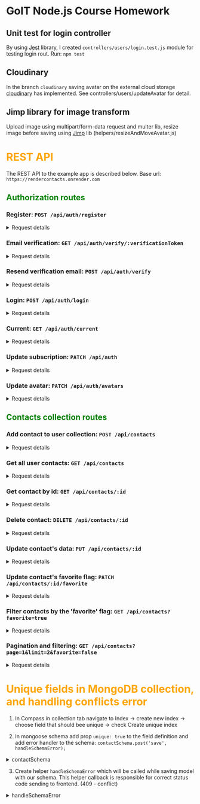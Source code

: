 # GoIT Node.js Course Homework

## Unit test for login controller

By using <a href="https://jestjs.io/docs/api#aftereachfn-timeout">Jest</a> library, I created
`controllers/users/login.test.js` module for testing login rout. Run: `npm test`

## Cloudinary

In the branch `cloudinary` saving avatar on the external cloud storage
<a href="https://cloudinary.com/">cloudinary</a> has implemented. See controllers/users/updateAvatar
for detail.

## Jimp library for image transform

Upload image using multipart/form-data request and multer lib, resize image before saving using
<a href="https://www.npmjs.com/package/jimp">Jimp</a> lib (helpers/resizeAndMoveAvatar.js)

# <span style="color: orange">REST API</span>

The REST API to the example app is described below. Base url: `https://rendercontacts.onrender.com`

## <span style="color: green">Authorization routes</span>

### Register: `POST /api/auth/register`

<details><summary>Request details</summary>

    Headers:
    Content-type: application-json

    Body:
    {
    "name": "Andrii",
    "email": "andrii@mail.com",
    "password": "123qweASD"
    }

Response

    Status: 201 Created

    {
    "message": "new user created",
    "user": {
        "email": "andrii@mail.com",
        "subscription": "starter"
        }
    }

</details>

### Email verification: `GET /api/auth/verify/:verificationToken`

<details><summary>Request details</summary>
This request is sent by following link from the email user received after registration.

    Request only need verificationToken in request string

Response

    Status: 200 Ok

    {
    "message": "Email verification successful"
    }

</details>

### Resend verification email: `POST /api/auth/verify`

<details><summary>Request details</summary>
In response to this request, the user will be sent an email with a verification link.

    Headers:
    Content-type: application-json

    Body:
    {
    "email": "andrii@mail.com"
    }

Response

    Status: 200 Ok

    {
    "message": "Email verification successful"
    }

</details>

### Login: `POST /api/auth/login`

<details><summary>Request details</summary>

    Headers:
    Content-type: application-json

    Body:
    {
    "email": "andrii@mail.com",
    "password": "123qweASD"
    }

Response

    Status: 200 Ok

    {
    "message": "Login successful",
    "token": "eyJhbGciOiJIUzI1NiIsInR5cCI6IkpXVCJ9.eyJpZCI6IjY0MDdhOGYzZjZmZTAwMDc3NTE0ZjI5MiIsImlhdCI6MTY3ODQ1MjkyMSwiZXhwIjoxNjc4NTM5MzIxfQ.Mcu_xtjfrqo6-IhXRPekd_YWBIzHhst2AbZZq7c7_eg",
    "user": {
        "email": "dima@mail.com",
        "subscription": "pro",
        "avatarURL": "avatars/6407a8f3f6fe00077514f292.jpg"
        }
    }

</details>

### Current: `GET /api/auth/current`

<details><summary>Request details</summary>

You can use this route in your app to regain user connection in a case of the web page was closed,
and valid token was saved in local Storage.

    Headers:
    Content-type: application-json
    Authorization: Bearer eyJhbGciOiJIUzI1NiIsInR5cCI6IkpXVCJ9.eyJpZCI6IjY0MDJmNjEyOTZkZWE5NTkwNDdiNDAzNyIsImlhdCI6MTY3NzkxNjk3NCwiZXhwIjoxNjc4MDAzMzc0fQ.seXRPf2_C11GkhcylP63rhgdTWJIozYrE8-K66u-beU

Response

    Status: 200 Ok

    {
    "name": "Dima",
    "email": "dima@mail.com",
    "subscription": "pro",
    "avatarURL": "avatars/6407a8f3f6fe00077514f292.jpg"
    }

</details>

### Update subscription: `PATCH /api/auth`

<details><summary>Request details</summary>

    Headers:
    Content-type: application-json
    Authorization: Bearer eyJhbGciOiJIUzI1NiIsInR5cCI6IkpXVCJ9.eyJpZCI6IjY0MDJmNjEyOTZkZWE5NTkwNDdiNDAzNyIsImlhdCI6MTY3NzkxNjk3NCwiZXhwIjoxNjc4MDAzMzc0fQ.seXRPf2_C11GkhcylP63rhgdTWJIozYrE8-K66u-beU

    Body:
    {
    "subscription": "pro"
    }

Response

    Status: 200 Ok

    {
    "message": "Subscription set to 'pro'",
    "user": {
        "name": "Andrii",
        "email": "andrii@mail.com",
        "subscription": "pro"
        }
    }

</details>

### Update avatar: `PATCH /api/auth/avatars`

<details><summary>Request details</summary>

Update user avatar using multer library

    Headers:
    Content-type: multipart/form-data
    Authorization: Bearer eyJhbGciOiJIUzI1NiIsInR5cCI6IkpXVCJ9.eyJpZCI6IjY0MDJmNjEyOTZkZWE5NTkwNDdiNDAzNyIsImlhdCI6MTY3NzkxNjk3NCwiZXhwIjoxNjc4MDAzMzc0fQ.seXRPf2_C11GkhcylP63rhgdTWJIozYrE8-K66u-beU

    FormData:
    {
    "avatar": {imageFile}
    }

Response

    Status: 200 Ok

    {
     "avatarURL": "http://res.cloudinary.com/dbm1pjejb/image/upload/v1678445440/rest-api-avatars/bx1yeff5ol1uas5frxyg.jpg"
    }

</details>

## <span style="color: green">Contacts collection routes</span>

### Add contact to user collection: `POST /api/contacts`

<details><summary>Request details</summary>

    Headers:
    Content-type: application-json
    Authorization: Bearer eyJhbGciOiJIUzI1NiIsInR5cCI6IkpXVCJ9.eyJpZCI6IjY0MDJmNjEyOTZkZWE5NTkwNDdiNDAzNyIsImlhdCI6MTY3NzkxNjk3NCwiZXhwIjoxNjc4MDAzMzc0fQ.seXRPf2_C11GkhcylP63rhgdTWJIozYrE8-K66u-beU

    Body:
    {
    "name": "Dima",
    "email": "dima@mail.com",
    "phone": "+380671234567"
    }

Response

    Status: 201 Created

    {
    "message": "new contact added",
    "newContact": {
        "name": "Dima",
        "email": "dima@mail.com",
        "phone": "+380671234567",
        "favorite": false,
        "owner": "6402f61296dea959047b4037",
        "_id": "64031305e56210df7284fe18",
        "createdAt": "2023-03-04T09:44:37.108Z",
        "updatedAt": "2023-03-04T09:44:37.108Z"
        }
    }

</details>

### Get all user contacts: `GET /api/contacts`

<details><summary>Request details</summary>

    Headers:
    Content-type: application-json
    Authorization: Bearer eyJhbGciOiJIUzI1NiIsInR5cCI6IkpXVCJ9.eyJpZCI6IjY0MDJmNjEyOTZkZWE5NTkwNDdiNDAzNyIsImlhdCI6MTY3NzkxNjk3NCwiZXhwIjoxNjc4MDAzMzc0fQ.seXRPf2_C11GkhcylP63rhgdTWJIozYrE8-K66u-beU

Response

    Status: 200 Ok

    {
    "message": "Contacts list array in json format",
    "contacts": [
        {
            "_id": "64031305e56210df7284fe18",
            "name": "Dima",
            "email": "dima@mail.com",
            "phone": "+380671234567",
            "favorite": false,
            "owner": {
                "_id": "6402f61296dea959047b4037",
                "name": "Andrii",
                "email": "andrii@mail.com"
            }
        },
        {
            "_id": "64031513e56210df7284fe1b",
            "name": "Misha",
            "email": "misha@mail.com",
            "phone": "+380671234567",
            "favorite": false,
            "owner": {
                "_id": "6402f61296dea959047b4037",
                "name": "Andrii",
                "email": "andrii@mail.com"
            }
        },
    }

</details>

### Get contact by id: `GET /api/contacts/:id`

<details><summary>Request details</summary>

```
    https://rendercontacts.onrender.com/api/contacts/64031305e56210df7284fe18
```

    Headers: Content-type: application-json
    Authorization: Bearer eyJhbGciOiJIUzI1NiIsInR5cCI6IkpXVCJ9.eyJpZCI6IjY0MDJmNjEyOTZkZWE5NTkwNDdiNDAzNyIsImlhdCI6MTY3NzkxNjk3NCwiZXhwIjoxNjc4MDAzMzc0fQ.seXRPf2_C11GkhcylP63rhgdTWJIozYrE8-K66u-beU

Response

    Status: 200 Ok

    {
    "message": "Contact with Id: 64031305e56210df7284fe18",
    "contact": {
        "_id": "64031305e56210df7284fe18",
        "name": "Dima",
        "email": "dima@mail.com",
        "phone": "+380671234567",
        "favorite": false,
        "owner": "6402f61296dea959047b4037",
        "createdAt": "2023-03-04T09:44:37.108Z",
        "updatedAt": "2023-03-04T09:44:37.108Z"
        }
    }

</details>

### Delete contact: `DELETE /api/contacts/:id`

<details><summary>Request details</summary>

    Headers:
    Content-type: application-json
    Authorization: Bearer eyJhbGciOiJIUzI1NiIsInR5cCI6IkpXVCJ9.eyJpZCI6IjY0MDJmNjEyOTZkZWE5NTkwNDdiNDAzNyIsImlhdCI6MTY3NzkxNjk3NCwiZXhwIjoxNjc4MDAzMzc0fQ.seXRPf2_C11GkhcylP63rhgdTWJIozYrE8-K66u-beU

Response

    Status: 200 Ok

    {
    "message": "contact deleted",
    "result": {
        "_id": "64031305e56210df7284fe18",
        "name": "Dima",
        "email": "dima@mail.com",
        "phone": "+380671234567",
        "favorite": false,
        "owner": "6402f61296dea959047b4037",
        "createdAt": "2023-03-04T09:44:37.108Z",
        "updatedAt": "2023-03-04T09:44:37.108Z"
        }
    }

</details>

### Update contact's data: `PUT /api/contacts/:id`

<details><summary>Request details</summary>

    Headers:
    Content-type: application-json
    Authorization: Bearer eyJhbGciOiJIUzI1NiIsInR5cCI6IkpXVCJ9.eyJpZCI6IjY0MDJmNjEyOTZkZWE5NTkwNDdiNDAzNyIsImlhdCI6MTY3NzkxNjk3NCwiZXhwIjoxNjc4MDAzMzc0fQ.seXRPf2_C11GkhcylP63rhgdTWJIozYrE8-K66u-beU

    Body:
    {
    "name": "Anatolii2",
    "email": "anatolii2@mail.com",
    "phone": "0673329751"
    }

Response

    Status: 200 Ok

    {
    "message": "contact with new fields",
    "result": {
        "_id": "6401cc29ca13c7e6fdaf4ece",
        "name": "Anatolii2",
        "email": "anatolii2@mail.com",
        "phone": "0673329751",
        "favorite": false,
        "owner": "6401a402df529b42f7f9223b",
        "createdAt": "2023-03-03T10:30:01.809Z",
        "updatedAt": "2023-03-04T12:52:23.629Z"
        }
    }

</details>

### Update contact's favorite flag: `PATCH /api/contacts/:id/favorite`

<details><summary>Request details</summary>

```
    https://rendercontacts.onrender.com/api/contacts/64031513e56210df7284fe1b/favorite
```

    Headers:
    Content-type: application-json
    Authorization: Bearer eyJhbGciOiJIUzI1NiIsInR5cCI6IkpXVCJ9.eyJpZCI6IjY0MDJmNjEyOTZkZWE5NTkwNDdiNDAzNyIsImlhdCI6MTY3NzkxNjk3NCwiZXhwIjoxNjc4MDAzMzc0fQ.seXRPf2_C11GkhcylP63rhgdTWJIozYrE8-K66u-beU

    Body:
    {
    "favorite": "true"
    }

Response

    Status: 200 Ok

    {
    "message": "contact with new fields",
    "result": {
        "_id": "64031513e56210df7284fe1b",
        "name": "Misha",
        "email": "misha@mail.com",
        "phone": "+380671234567",
        "favorite": true,
        "owner": "6402f61296dea959047b4037",
        "createdAt": "2023-03-04T09:53:23.430Z",
        "updatedAt": "2023-03-04T13:21:49.759Z"
        }
    }

</details>

### Filter contacts by the 'favorite' flag: `GET /api/contacts?favorite=true`

<details><summary>Request details</summary>

```
https://rendercontacts.onrender.com/api/contacts?favorite=true
```

    Headers:
    Content-type: application-json
    Authorization: Bearer eyJhbGciOiJIUzI1NiIsInR5cCI6IkpXVCJ9.eyJpZCI6IjY0MDJmNjEyOTZkZWE5NTkwNDdiNDAzNyIsImlhdCI6MTY3NzkxNjk3NCwiZXhwIjoxNjc4MDAzMzc0fQ.seXRPf2_C11GkhcylP63rhgdTWJIozYrE8-K66u-beU

Response

    Status: 200 Ok

    {
    "message": "Contacts list array in json format",
    "contacts": [
        {
            "_id": "64031513e56210df7284fe1b",
            "name": "Misha",
            "email": "misha@mail.com",
            "phone": "+380671234567",
            "favorite": true,
            "owner": {
                "_id": "6402f61296dea959047b4037",
                "name": "Andrii",
                "email": "andrii@mail.com"
            }
        },
        {
            "_id": "6403152be56210df7284fe1e",
            "name": "Vika",
            "email": "vika@mail.com",
            "phone": "+380671234567",
            "favorite": true,
            "owner": {
                "_id": "6402f61296dea959047b4037",
                "name": "Andrii",
                "email": "andrii@mail.com"
            }
        },
        {
            "_id": "64034ac4ed91c30518073bec",
            "name": "Dima",
            "email": "dima@mail.com",
            "phone": "+380671234567",
            "favorite": true,
            "owner": {
                "_id": "6402f61296dea959047b4037",
                "name": "Andrii",
                "email": "andrii@mail.com"
            }
        }
    ]
    }

</details>

### Pagination and filtering: `GET /api/contacts?page=1&limit=2&favorite=false`

<details><summary>Request details</summary>

```
https://rendercontacts.onrender.com/api/contacts?page=1&limit=2&favorite=false
```

    Headers:
    Content-type: application-json
    Authorization: Bearer eyJhbGciOiJIUzI1NiIsInR5cCI6IkpXVCJ9.eyJpZCI6IjY0MDJmNjEyOTZkZWE5NTkwNDdiNDAzNyIsImlhdCI6MTY3NzkxNjk3NCwiZXhwIjoxNjc4MDAzMzc0fQ.seXRPf2_C11GkhcylP63rhgdTWJIozYrE8-K66u-beU

Response

    Status: 200 Ok

    {
    "message": "Contacts list array in json format",
    "contacts": [
        {
            "_id": "6403153be56210df7284fe21",
            "name": "Ira",
            "email": "ira@mail.com",
            "phone": "+380671234567",
            "favorite": false,
            "owner": {
                "_id": "6402f61296dea959047b4037",
                "name": "Andrii",
                "email": "andrii@mail.com"
            }
        },
        {
            "_id": "64034af2ed91c30518073bef",
            "name": "Katya",
            "email": "katya@mail.com",
            "phone": "+380671234567",
            "favorite": false,
            "owner": {
                "_id": "6402f61296dea959047b4037",
                "name": "Andrii",
                "email": "andrii@mail.com"
            }
        }
    ]
    }

</details>

# <span style="color: orange">Unique fields in MongoDB collection, and handling conflicts error</span>

1. In Compass in collection tab navigate to Index -> create new index -> choose field that should
   bee unique -> check Create unique index

2. In mongoose schema add prop `unique: true` to the field definition and add error handler to the
   schema: `contactSchema.post('save', handleSchemaError);`

<details><summary>contactSchema</summary>

```cli
const contactSchema = new Schema(
  {
    name: {
      type: String,
      required: [true, 'Set name for contact'],
      unique: true,
    },
    email: {
      type: String,
      unique: true,
    },
    phone: {
      type: String,
    },
    favorite: {
      type: Boolean,
      default: false,
    },
  },
  { versionKey: false, timestamps: true }
);

contactSchema.post('save', handleSchemaError);

```

</details>

3. Create helper `handleSchemaError` which will be called while saving model with our schema. This
   helper callback is responsible for correct status code sending to frontend. (409 - conflict)

<details><summary>handleSchemaError</summary>

```cli
const isConflict = ({ name, code }) => {
  return name === 'MongoServerError' && code === 11000;
};

const handleSchemaError = (error, data, next) => {
  error.status = isConflict(error) ? 409 : 400;
  next();
};

module.exports = handleSchemaError;

```

</details>
